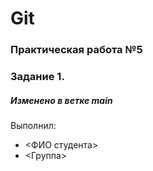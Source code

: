 # Git 
### Практическая работа №5 
### Задание 1. 
##### Изменено в ветке main
Выполнил: 
* <ФИО студента> 
* <Группа>
